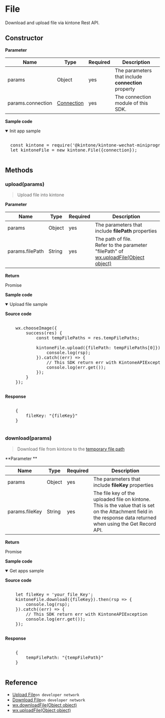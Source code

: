 # File

Download and upload file via kintone Rest API.

## Constructor

**Parameter**

| Name| Type| Required| Description |
| --- | --- | --- | --- |
| params | Object | yes | The parameters that include **connection** property
| params.connection | [Connection](../connection) | yes | The connection module of this SDK.

**Sample code**

<details class="tab-container" open>
<Summary>Init app sample</Summary>

<pre class="inline-code">

  const kintone = require('@kintone/kintone-wechat-miniprogram-sdk');
  let kintoneFile = new kintone.File({connection});

</pre>

</details>

## Methods

### upload(params)

> Upload file into kintone

**Parameter**

| Name| Type| Required| Description |
| --- | --- | --- | --- |
| params | Object | yes | The parameters that include **filePath** properties
| params.filePath | String | yes | The path of file.<br>Refer to the parameter "filePath" of [wx.uploadFile(Object object)](https://developers.weixin.qq.com/miniprogram/dev/api/network/upload/wx.uploadFile.html)

**Return**

Promise

**Sample code**

<details class="tab-container" open>
<Summary>Upload file sample</Summary>

<strong class="tab-name">Source code</strong>

<pre class="inline-code">

    wx.chooseImage({
        success(res) {
            const tempFilePaths = res.tempFilePaths;

            kintoneFile.upload({filePath: tempFilePaths[0]}).then((rsp) => {
                console.log(rsp);
            }).catch((err) => {
                // This SDK return err with KintoneAPIException
                console.log(err.get());
            });
        }
    });

</pre>

<strong class="tab-name">Response</strong>

<pre class="inline-code">

    {
        fileKey: "{fileKey}"
    }

</pre>

</details>

### download(params)

> Download file from kintone to the [temporary file path](https://developers.weixin.qq.com/miniprogram/dev/framework/ability/file-system.html)

**Parameter **

| Name| Type| Required| Description |
| --- | --- | --- | --- |
| params | Object | yes | The parameters that include **fileKey** properties
| params.fileKey | String | yes | The file key of the uploaded file on kintone.<br>This is the value that is set on the Attachment field in the response data returned when using the Get Record API.

**Return**

Promise

**Sample code**

<details class="tab-container" open>
<Summary>Get apps sample</Summary>

<strong class="tab-name">Source code</strong>

<pre class="inline-code">

    let fileKey = 'your_file_Key';
    kintoneFile.download({fileKey}).then(rsp => {
        console.log(rsp);
    }).catch((err) => {
        // This SDK return err with KintoneAPIException
        console.log(err.get());
    });

</pre>

<strong class="tab-name">Response</strong>

<pre class="inline-code">

    {
        tempFilePath: "{tempFilePath}"
    }

</pre>

</details>

## Reference

- [Upload File](https://developer.kintone.io/hc/en-us/articles/212494448-Upload-File)`on developer network`
- [Download File](https://developer.kintone.io/hc/en-us/articles/212494468-Download-File)`on developer network`
- [wx.downloadFile(Object object)](https://developers.weixin.qq.com/miniprogram/dev/api/network/download/wx.downloadFile.html)<br>
- [wx.uploadFile(Object object)](https://developers.weixin.qq.com/miniprogram/dev/api/network/upload/wx.uploadFile.html)